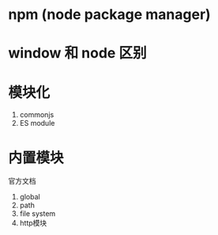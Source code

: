 # npm (node package manager)

# window 和 node 区别


# 模块化
1. commonjs
2. ES module

# 内置模块
官方文档

1. global
2. path
3. file system
4. http模块